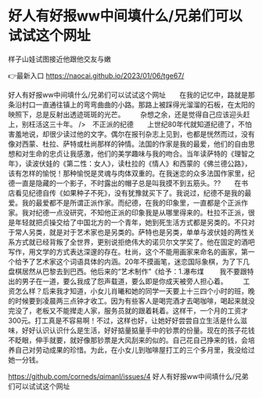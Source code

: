# 好人有好报ww中间填什么/兄弟们可以试试这个网址
样子山娃试图接近他跟他交友与嫩

👉最新入口 https://naocai.github.io/2023/01/06/tge67/

好人有好报ww中间填什么/兄弟们可以试试这个网址　　在我的记忆中，路就是那条沿村口一直通往镇上的弯弯曲曲的小路。那路上被踩得光溜溜的石板，在太阳的映照下，总是反射出透迹斑斑的光芒。
　　杂想之余，还是觉得自己应该迎头赶上，别枉活这三十年。
/>　不正派的纪德　　上世纪80年代就知道纪德了，不怕害羞地说，却很少读过他的文字。偶尔在报刊杂志上见到，也都是恍然而过，没有像对西蒙、杜拉、萨特或杜尚那样的钟情。法国的作家是我的最爱，他们的自由思想和对生命的忠贞让我感激，他们的美学趣味与我的吻合。当年读萨特的《理智之年》，读波伏娃的《第二性：女人》，读杜拉的《情人》和西蒙的《佛兰德公路》，该有怎样的愉悦！那种愉悦是灵魂与肉体双重的。在我迷恋的众多法国作家里，纪德一直是隐藏的一个影子，不时露出的帽子总是叫我摸不到五筋头。??　　在书店看见纪德自传《如果种子不死》，没有犹豫就买下了。我说过，纪德不是我的最爱。我的最爱都不是所谓正派作家。而纪德，在我的印象里，一直都是个正派作家。我对纪德一点没研究，不知他正派的印象我是从哪里得来的。杜拉不正派，很是年轻就把贞操交给了中国北方的一个青年，她到死生活方式都是另类的。不只对于常人另类，就是对于艺术家也是另类的。萨特也是另类，单单与波伏娃的两性关系方式就已经背叛了全世界，更别说拒绝伟大的诺贝尔文学奖了。他在固定的酒吧写作，用文学的方式表达深邃的存在。杜尚，这个不能用画家来命名的画家，第一个给予了艺术家这个词语具体的内涵。20年不摸画笔，迷恋国际象棋，为了下几盘棋居然从巴黎去到巴西。他后来的“艺术制作”《给予：1.瀑布煤
　　我不要跟特出的男子在一道，要么我成了怨声载道，要么即是你成天被旁人担心着。
　　工资怎么样？后来我才知道，小女儿肖曦和她的同学一天要上十三四个小时的班，晚的时候要到凌晨两三点钟才收工。因为有些客人是喝完酒才去喝咖啡，喝起来就没完没了，老板又不能撵走人家，服务员就的跟着耗着。这样干，一个月的工资才300元。打工真是不容易啊！不过，这样也好，让她好好尝尝自立生活是什么滋味，好好认识认识什么是生活，好好掂量掂量手中的钞票的份量。现在的孩子花钱不眨眼，伸手就要，就好像那钞票是大风刮来的似的。自己花自己挣来的钱，会培养自己对劳动成果的珍惜。为此，在小女儿到咖啡屋打工的三个多月里，我没给过她一分钱。

https://github.com/corneds/qimanl/issues/4
好人有好报ww中间填什么/兄弟们可以试试这个网址
